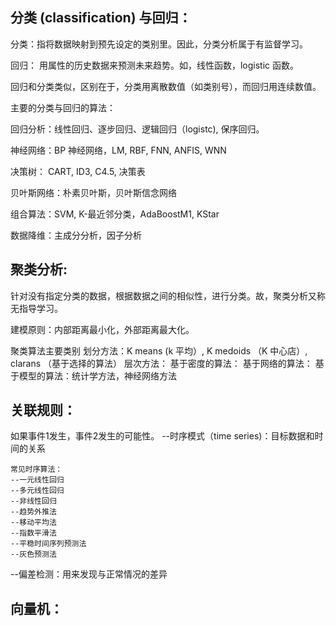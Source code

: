 ## 分类 (classification) 与回归：

分类：指将数据映射到预先设定的类别里。因此，分类分析属于有监督学习。

回归： 用属性的历史数据来预测未来趋势。如，线性函数，logistic 函数。

回归和分类类似，区别在于，分类用离散数值（如类别号），而回归用连续数值。


<black>主要的分类与回归的算法：</black>

回归分析：线性回归、逐步回归、逻辑回归（logistc), 保序回归。

神经网络：BP 神经网络，LM, RBF, FNN, ANFIS, WNN

决策树： CART, ID3, C4.5, 决策表

贝叶斯网络：朴素贝叶斯，贝叶斯信念网络

组合算法：SVM, K-最近邻分类，AdaBoostM1, KStar

数据降维：主成分分析，因子分析



## 聚类分析: 

针对没有指定分类的数据，根据数据之间的相似性，进行分类。故，聚类分析又称无指导学习。

建模原则：内部距离最小化，外部距离最大化。

<black>聚类算法主要类别</black>
划分方法：K means (k 平均）, K medoids （K 中心店）, clarans （基于选择的算法）
层次方法：
基于密度的算法：
基于网络的算法：
基于模型的算法：统计学方法，神经网络方法


## 关联规则：
如果事件1发生，事件2发生的可能性。
--时序模式（time series)：目标数据和时间的关系

	常见时序算法：
	--一元线性回归
	--多元线性回归
	--非线性回归
	--趋势外推法
	--移动平均法
	--指数平滑法
	--平稳时间序列预测法
	--灰色预测法

--偏差检测：用来发现与正常情况的差异


## 向量机：



<br> 
 </br>
